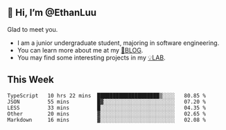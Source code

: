 ## 👋 Hi, I’m @EthanLuu

Glad to meet you.

- I am a junior undergraduate student, majoring in software engineering.
- You can learn more about me at my [📝BLOG](https://blog.ethanloo.cn).
- You may find some interesting projects in my [💡LAB](https://lab.ethanloo.cn).

## This Week
<!--START_SECTION:waka-->
```text
TypeScript   10 hrs 22 mins  ████████████████████▒░░░░   80.85 % 
JSON         55 mins         █▓░░░░░░░░░░░░░░░░░░░░░░░   07.20 % 
LESS         33 mins         █░░░░░░░░░░░░░░░░░░░░░░░░   04.35 % 
Other        20 mins         ▓░░░░░░░░░░░░░░░░░░░░░░░░   02.65 % 
Markdown     16 mins         ▓░░░░░░░░░░░░░░░░░░░░░░░░   02.08 % 
```
<!--END_SECTION:waka-->
